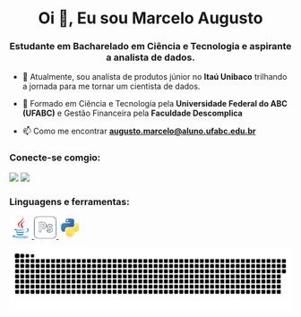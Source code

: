 <h1 align="center">Oi 👋, Eu sou Marcelo Augusto</h1>
<h3 align="center">Estudante em Bacharelado em Ciência e Tecnologia e aspirante a analista de dados.</h3>

- 🌱 Atualmente, sou analista de produtos júnior no **Itaú Unibaco** trilhando a jornada para me tornar um cientista de dados.

- 📝  Formado em Ciência e Tecnologia pela **Universidade Federal do ABC (UFABC)** e Gestão Financeira pela **Faculdade Descomplica**

- 📫 Como me encontrar **augusto.marcelo@aluno.ufabc.edu.br**

<h3 align="left">Conecte-se comgio:</h3>
<p align="left">
<a href="https://linkedin.com/in/https://www.linkedin.com/in/marcelo-augusto-da-cunha-ribeiro-0427011b6/" target="_blank"><img src="https://img.shields.io/badge/-LinkedIn-%230077B5?style=for-the-badge&logo=linkedin&logoColor=white" target="_blank"></a> 
<a href = "mailto:augusto.marcelo@aluno.ufabc.edu.br"><img src="https://img.shields.io/badge/-Gmail-%23333?style=for-the-badge&logo=gmail&logoColor=white" target="_blank"></a>
</p>

<h3 align="left">Linguagens e ferramentas:</h3>
<p align="left"> <a href="https://www.java.com" target="_blank" rel="noreferrer"> <img src="https://raw.githubusercontent.com/devicons/devicon/master/icons/java/java-original.svg" alt="java" width="40" height="40"/> </a> <a href="https://www.photoshop.com/en" target="_blank" rel="noreferrer"> <img src="https://raw.githubusercontent.com/devicons/devicon/master/icons/photoshop/photoshop-line.svg" alt="photoshop" width="40" height="40"/> </a> <a href="https://www.python.org" target="_blank" rel="noreferrer"> <img src="https://raw.githubusercontent.com/devicons/devicon/master/icons/python/python-original.svg" alt="python" width="40" height="40"/> </a> </p>

![Snake animation](https://github.com/marceloaugusto453/marceloaugusto453/blob/output/github-contribution-grid-snake.svg)
